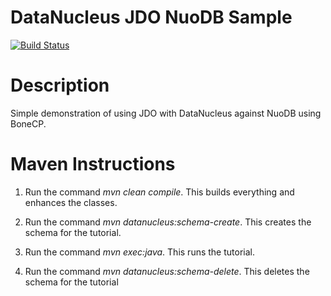 DataNucleus JDO NuoDB Sample
========

[<img src="https://api.travis-ci.org/rbuck/datanucleus-nuodb-sample.png?branch=master" alt="Build Status" />](http://travis-ci.org/rbuck/datanucleus-nuodb-sample)

# Description

Simple demonstration of using JDO with DataNucleus against NuoDB using BoneCP.

Maven Instructions
==================
1. Run the command *mvn clean compile*. This builds everything and enhances the
   classes.

2. Run the command *mvn datanucleus:schema-create*. This creates the schema for
   the tutorial.

3. Run the command *mvn exec:java*. This runs the tutorial.

4. Run the command *mvn datanucleus:schema-delete*. This deletes the schema for
   the tutorial
